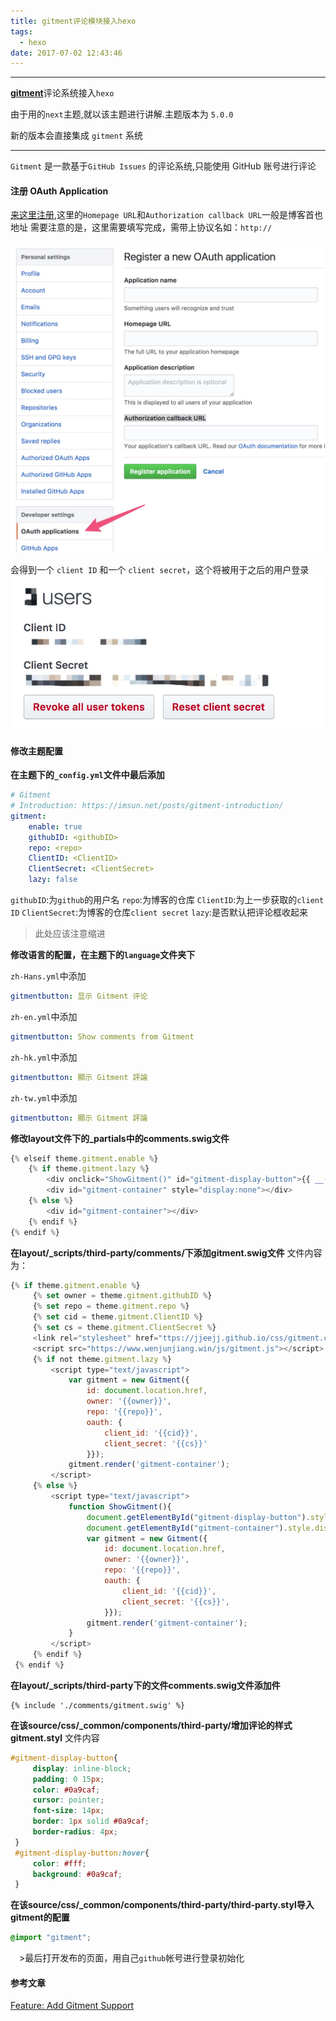 ```yaml
---
title: gitment评论模块接入hexo
tags:
  - hexo
date: 2017-07-02 12:43:46
---
```


-------------------------------------------
[**gitment**](https://github.com/imsun/gitment)评论系统接入`hexo`

由于用的`next`主题,就以该主题进行讲解.主题版本为 `5.0.0`

新的版本会直接集成 `gitment` 系统

--------------------------------------
<!--more-->

`Gitment` 是一款基于`GitHub Issues` 的评论系统,只能使用 GitHub 账号进行评论

#### 注册 OAuth Application

[来这里注册](https://github.com/settings/applications/new),这里的`Homepage URL`和`Authorization callback URL`一般是博客首也地址
需要注意的是，这里需要填写完成，需带上协议名如：`http://`

![alt](/images/gitment评论模块接入hexo/gitment_auth.jpg)

会得到一个 `client ID` 和一个 `client secret`，这个将被用于之后的用户登录
![alt](/images/gitment评论模块接入hexo/gitment_client.jpg)

#### 修改主题配置

**在主题下的`_config.yml`文件中最后添加**
```yml
# Gitment
# Introduction: https://imsun.net/posts/gitment-introduction/
gitment:
    enable: true
    githubID: <githubID>
    repo: <repo>
    ClientID: <ClientID>
    ClientSecret: <ClientSecret>
    lazy: false
```

`githubID`:为`github`的用户名
`repo`:为博客的仓库
`ClientID`:为上一步获取的`client ID`
`ClientSecret`:为博客的仓库`client secret`
`lazy`:是否默认把评论框收起来

>此处应该注意缩进

**修改语言的配置，在主题下的`language`文件夹下**

`zh-Hans.yml`中添加
```yml
gitmentbutton: 显示 Gitment 评论
```

`zh-en.yml`中添加
```yml
gitmentbutton: Show comments from Gitment
```

`zh-hk.yml`中添加
```yml
gitmentbutton: 顯示 Gitment 評論
```

`zh-tw.yml`中添加
```yml
gitmentbutton: 顯示 Gitment 評論
```

**修改layout文件下的_partials中的comments.swig文件**

```js
{% elseif theme.gitment.enable %}
    {% if theme.gitment.lazy %}
        <div onclick="ShowGitment()" id="gitment-display-button">{{ __('gitmentbutton') }}</div>
        <div id="gitment-container" style="display:none"></div>
    {% else %}
        <div id="gitment-container"></div>
    {% endif %}
{% endif %}
```

**在layout/_scripts/third-party/comments/下添加gitment.swig文件**
文件内容为：
```js
{% if theme.gitment.enable %}
     {% set owner = theme.gitment.githubID %}
     {% set repo = theme.gitment.repo %}
     {% set cid = theme.gitment.ClientID %}
     {% set cs = theme.gitment.ClientSecret %}
     <link rel="stylesheet" href="ttps://jjeejj.github.io/css/gitment.css">
     <script src="https://www.wenjunjiang.win/js/gitment.js"></script>
     {% if not theme.gitment.lazy %}
         <script type="text/javascript">
             var gitment = new Gitment({
                 id: document.location.href, 
                 owner: '{{owner}}',
                 repo: '{{repo}}',
                 oauth: {
                     client_id: '{{cid}}',
                     client_secret: '{{cs}}'
                 }});
             gitment.render('gitment-container');
         </script>
     {% else %}
         <script type="text/javascript">
             function ShowGitment(){
                 document.getElementById("gitment-display-button").style.display = "none";
                 document.getElementById("gitment-container").style.display = "block";
                 var gitment = new Gitment({
                     id: document.location.href, 
                     owner: '{{owner}}',
                     repo: '{{repo}}',
                     oauth: {
                         client_id: '{{cid}}',
                         client_secret: '{{cs}}',
                     }});
                 gitment.render('gitment-container');
             }
         </script>
     {% endif %}
 {% endif %}
```

**在layout/_scripts/third-party下的文件comments.swig文件添加件**
```
{% include './comments/gitment.swig' %}
```
**在该source/css/_common/components/third-party/增加评论的样式gitment.styl**
文件内容
```css
#gitment-display-button{
     display: inline-block;
     padding: 0 15px;
     color: #0a9caf;
     cursor: pointer;
     font-size: 14px;
     border: 1px solid #0a9caf;
     border-radius: 4px;
 }
 #gitment-display-button:hover{
     color: #fff;
     background: #0a9caf;
 }
```

**在该source/css/_common/components/third-party/third-party.styl导入gitment的配置**
```css
@import "gitment";
```

　>最后打开发布的页面，用自己`github`帐号进行登录初始化

#### 参考文章

[Feature: Add Gitment Support ](https://github.com/iissnan/hexo-theme-next/pull/1634/files)








